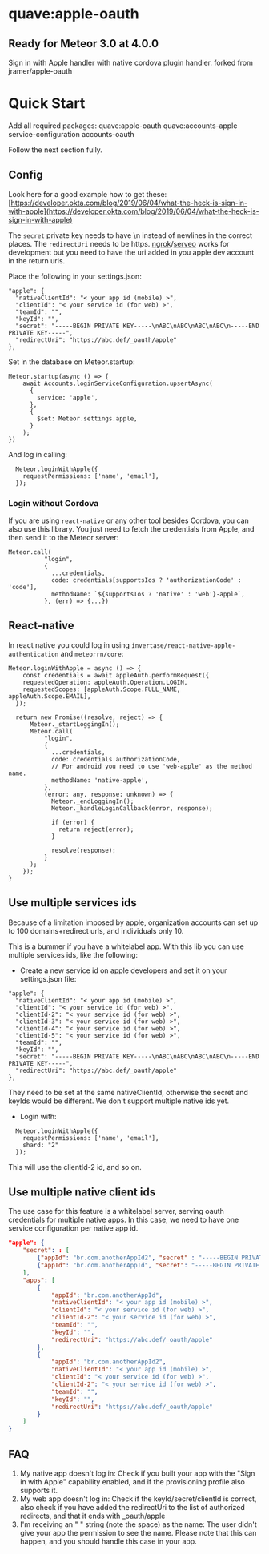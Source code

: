 # quave:apple-oauth

## Ready for Meteor 3.0 at 4.0.0

Sign in with Apple handler with native cordova plugin handler. forked from jramer/apple-oauth

# Quick Start

Add all required packages: quave:apple-oauth quave:accounts-apple service-configuration accounts-oauth

Follow the next section fully.


## Config

Look here for a good example how to get these:
[https://developer.okta.com/blog/2019/06/04/what-the-heck-is-sign-in-with-apple](https://developer.okta.com/blog/2019/06/04/what-the-heck-is-sign-in-with-apple)

The `secret` private key needs to have \n instead of newlines in the correct places.
The `redirectUri` needs to be https. [ngrok](https://ngrok.com)/[serveo](https://serveo.net) works for development but you need to have the uri added in you apple dev account in the return urls.

Place the following in your settings.json:


```
"apple": {
  "nativeClientId": "< your app id (mobile) >",
  "clientId": "< your service id (for web) >",
  "teamId": "",
  "keyId": "",
  "secret": "-----BEGIN PRIVATE KEY-----\nABC\nABC\nABC\nABC\n-----END PRIVATE KEY-----",
  "redirectUri": "https://abc.def/_oauth/apple"
},
```

Set in the database on Meteor.startup:

```
Meteor.startup(async () => {
    await Accounts.loginServiceConfiguration.upsertAsync(
      {
        service: 'apple',
      },
      {
        $set: Meteor.settings.apple,
      }
    );
})
```


And log in calling:
```
  Meteor.loginWithApple({
    requestPermissions: ['name', 'email'],
  });
```

### Login without Cordova

If you are using `react-native` or any other tool besides Cordova, you can also use this library.
You just need to fetch the credentials from Apple, and then send it to the Meteor server:
```
Meteor.call(
          "login",
          {
            ...credentials,
            code: credentials[supportsIos ? 'authorizationCode' : 'code'],
            methodName: `${supportsIos ? 'native' : 'web'}-apple`,
          }, (err) => {...})
```

## React-native
In react native you could log in using `invertase/react-native-apple-authentication` and `meteorrn/core`:
```
Meteor.loginWithApple = async () => {
    const credentials = await appleAuth.performRequest({
    requestedOperation: appleAuth.Operation.LOGIN,
    requestedScopes: [appleAuth.Scope.FULL_NAME, appleAuth.Scope.EMAIL],
  });
  
  return new Promise((resolve, reject) => {
      Meteor._startLoggingIn();
      Meteor.call(
          "login",
          {
            ...credentials,
            code: credentials.authorizationCode,
            // For android you need to use 'web-apple' as the method name.
            methodName: 'native-apple',
          },
          (error: any, response: unknown) => {
            Meteor._endLoggingIn();
            Meteor._handleLoginCallback(error, response);

            if (error) {
              return reject(error);
            }

            resolve(response);
          }
      );
    });
}
```

## Use multiple services ids

Because of a limitation imposed by apple, organization accounts can set up to 100 domains+redirect urls, and individuals only 10.

This is a bummer if you have a whitelabel app. With this lib you can use multiple services ids, like the following:

- Create a new service id on apple developers and set it on your settings.json file:

```
"apple": {
  "nativeClientId": "< your app id (mobile) >",
  "clientId": "< your service id (for web) >",
  "clientId-2": "< your service id (for web) >",
  "clientId-3": "< your service id (for web) >",
  "clientId-4": "< your service id (for web) >",
  "clientId-5": "< your service id (for web) >",
  "teamId": "",
  "keyId": "",
  "secret": "-----BEGIN PRIVATE KEY-----\nABC\nABC\nABC\nABC\n-----END PRIVATE KEY-----",
  "redirectUri": "https://abc.def/_oauth/apple"
},
```
They need to be set at the same nativeClientId, otherwise the secret and keyIds would be different. We don't support multiple native ids yet.

- Login with:
```
  Meteor.loginWithApple({
    requestPermissions: ['name', 'email'],
    shard: "2"
  });
```
This will use the clientId-2 id, and so on.

## Use multiple native client ids

The use case for this feature is a whitelabel server, serving oauth credentials for multiple native apps. In this case, we need to have one service configuration per native app id.

```json
"apple": {
    "secret": : [ 
        {"appId": "br.com.anotherAppId2", "secret" : "-----BEGIN PRIVATE KEY-----\nABC\nABC\nABC\nABC\n-----END PRIVATE KEY-----"}
        {"appId": "br.com.anotherAppId", "secret": "-----BEGIN PRIVATE KEY-----\nABC\nABC\nABC\nABC\n-----END PRIVATE KEY-----"}
    ],
    "apps": [
        {
            "appId": "br.com.anotherAppId",
            "nativeClientId": "< your app id (mobile) >",
            "clientId": "< your service id (for web) >",
            "clientId-2": "< your service id (for web) >",
            "teamId": "",
            "keyId": "",
            "redirectUri": "https://abc.def/_oauth/apple"
        },
        {
            "appId": "br.com.anotherAppId2",
            "nativeClientId": "< your app id (mobile) >",
            "clientId": "< your service id (for web) >",
            "clientId-2": "< your service id (for web) >",
            "teamId": "",
            "keyId": "",
            "redirectUri": "https://abc.def/_oauth/apple"
        }
    ]
}
```




## FAQ

1. My native app doesn't log in: Check if you built your app with the "Sign in with Apple" capability enabled, and if the provisioning profile also supports it.
2. My web app doesn't log in: Check if the keyId/secret/clientId is correct, also check if you have added the redirectUri to the list of authorized redirects, and that it ends with _oauth/apple
3. I'm receiving an " " string (note the space) as the name: The user didn't give your app the permission to see the name. Please note that this can happen, and you should handle this case in your app.
